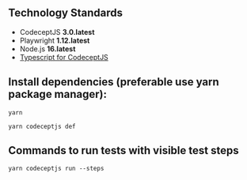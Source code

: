 
## Technology Standards

- CodeceptJS **3.0.latest**
- Playwright **1.12.latest**
- Node.js **16.latest**
- [Typescript for CodeceptJS](https://codecept.io/typescript/#getting-started) 


## Install dependencies (preferable use yarn package manager):

```
yarn
```
```
yarn codeceptjs def
```

## Commands to run tests with visible test steps

```
yarn codeceptjs run --steps
```




